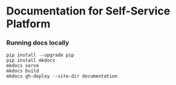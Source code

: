 # Documentation for Self-Service Platform

### Running docs locally

```console
pip install --upgrade pip
pip install mkdocs
mkdocs serve
mkdocs build
mkdocs gh-deploy --site-dir documentation
```
